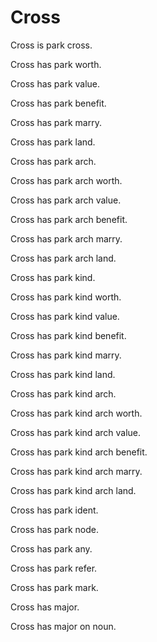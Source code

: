 # Cross

Cross is park cross.

Cross has park worth.

Cross has park value.

Cross has park benefit.

Cross has park marry.

Cross has park land.

Cross has park arch.

Cross has park arch worth.

Cross has park arch value.

Cross has park arch benefit.

Cross has park arch marry.

Cross has park arch land.

Cross has park kind.

Cross has park kind worth.

Cross has park kind value.

Cross has park kind benefit.

Cross has park kind marry.

Cross has park kind land.

Cross has park kind arch.

Cross has park kind arch worth.

Cross has park kind arch value.

Cross has park kind arch benefit.

Cross has park kind arch marry.

Cross has park kind arch land.

Cross has park ident.

Cross has park node.

Cross has park any.

Cross has park refer.

Cross has park mark.

Cross has major.

Cross has major on noun.